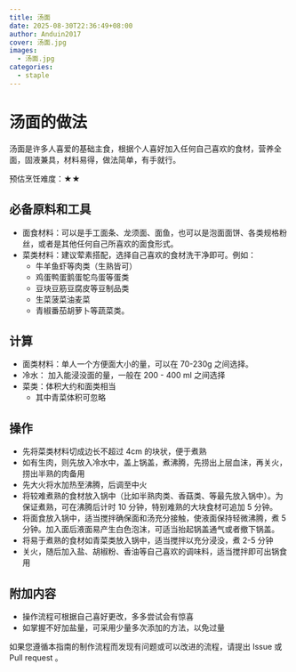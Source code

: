 ```yaml
---
title: 汤面
date: 2025-08-30T22:36:49+08:00
author: Anduin2017
cover: 汤面.jpg
images:
  - 汤面.jpg
categories:
  - staple
---
```


# 汤面的做法

汤面是许多人喜爱的基础主食，根据个人喜好加入任何自己喜欢的食材，营养全面，固液兼具，材料易得，做法简单，有手就行。

预估烹饪难度：★★

## 必备原料和工具

- 面食材料：可以是手工面条、龙须面、面鱼，也可以是泡面面饼、各类规格粉丝，或者是其他任何自己所喜欢的面食形式。
- 菜类材料：建议荤素搭配，选择自己喜欢的食材洗干净即可。例如：
  - 牛羊鱼虾等肉类（生熟皆可）
  - 鸡蛋鸭蛋鹅蛋鸵鸟蛋等蛋类
  - 豆块豆筋豆腐皮等豆制品类
  - 生菜菠菜油麦菜
  - 青椒番茄胡萝卜等蔬菜类。

## 计算

- 面类材料：单人一个方便面大小的量，可以在 70-230g 之间选择。
- 冷水： 加入能浸没面的量，一般在 200 - 400 ml 之间选择
- 菜类：体积大约和面类相当
  - 其中青菜体积可忽略

## 操作

- 先将菜类材料切成边长不超过 4cm 的块状，便于煮熟
- 如有生肉，则先放入冷水中，盖上锅盖，煮沸腾，先捞出上层血沫，再关火，捞出半熟的肉备用
- 先大火将水加热至沸腾，后调至中火
- 将较难煮熟的食材放入锅中（比如半熟肉类、香菇类、等最先放入锅中）。为保证煮熟，可在沸腾后计时 10 分钟，特别难熟的大块食材可追加 5 分钟。
- 将面食放入锅中，适当搅拌确保面和汤充分接触，使液面保持轻微沸腾，煮 5 分钟。加入面后液面易产生白色泡沫，可适当抬起锅盖通气或者撤下锅盖。
- 将易于煮熟的食材如青菜类放入锅中，适当搅拌以充分浸没，煮 2-5 分钟
- 关火，随后加入盐、胡椒粉、香油等自己喜欢的调味料，适当搅拌即可出锅食用

## 附加内容

- 操作流程可根据自己喜好更改，多多尝试会有惊喜
- 如掌握不好加盐量，可采用少量多次添加的方法，以免过量

如果您遵循本指南的制作流程而发现有问题或可以改进的流程，请提出 Issue 或 Pull request 。
